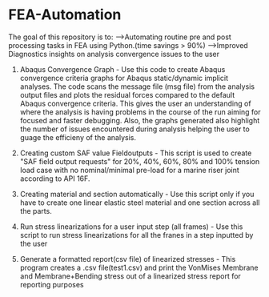 # FEA-Automation
The goal of this repository is to:
-->Automating routine pre and post processing tasks in FEA using Python.(time savings > 90%)
-->Improved Diagnostics insights on analysis convergence issues to the user

1. Abaqus Convergence Graph -
Use this code to create Abaqus convergence criteria graphs for Abaqus static/dynamic implicit analyses. The code scans the message file (msg file) from the analysis output files and plots the residual forces compared to the default Abaqus convergence criteria. This gives the user an understanding of where the analysis is having problems in the course of the run aiming for focused and faster debugging. Also, the graphs generated also highlight the number of issues encountered during analysis helping the user to guage the efficieny of the analysis.

2. Creating custom SAF value Fieldoutputs - 
This script is used to create "SAF field output requests" for 20%, 40%, 60%, 80% and 100% tension load case with no nominal/minimal pre-load for a marine riser joint according to API 16F.

3. Creating material and section automatically -
Use this script only if you have to create one linear elastic steel material and one section across all the parts. 

4. Run stress linearizations for a user input step (all frames) -
Use this script to run stress linearizations for all the franes in a step inputted by the user

5. Generate a formatted report(csv file) of linearized stresses -
This program creates a .csv file(test1.csv) and print the VonMises Membrane and Membrane+Bending stress out of a linearized stress report for reporting purposes 
